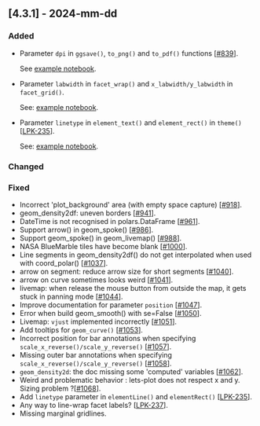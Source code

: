 ## [4.3.1] - 2024-mm-dd

### Added

- Parameter `dpi` in `ggsave()`, `to_png()` and `to_pdf()` functions [[#839](https://github.com/JetBrains/lets-plot/issues/839)].

  See [example notebook](https://nbviewer.org/github/JetBrains/lets-plot/blob/master/docs/f-24b/parameter_dpi.ipynb).
- Parameter `labwidth` in `facet_wrap()` and `x_labwidth/y_labwidth` in `facet_grid()`.

  See: [example notebook](https://nbviewer.org/github/JetBrains/lets-plot/blob/master/docs/f-24b/facet_multiline_titles.ipynb).

- Parameter `linetype` in `element_text()` and `element_rect()`  in `theme()` [[LPK-235](https://github.com/JetBrains/lets-plot-kotlin/issues/235)].

  See: [example notebook](https://nbviewer.org/github/JetBrains/lets-plot/blob/master/docs/f-24b/theme_linetype.ipynb).



### Changed
      
### Fixed
- Incorrect 'plot_background' area (with empty space capture) [[#918](https://github.com/JetBrains/lets-plot/issues/918)].
- geom_density2df: uneven borders [[#941](https://github.com/JetBrains/lets-plot/issues/941)].
- DateTime is not recognised in polars.DataFrame [[#961](https://github.com/JetBrains/lets-plot/issues/961)].
- Support arrow() in geom_spoke() [[#986](https://github.com/JetBrains/lets-plot/issues/986)].
- Support geom_spoke() in geom_livemap() [[#988](https://github.com/JetBrains/lets-plot/issues/988)].
- NASA BlueMarble tiles have become blank [[#1000](https://github.com/JetBrains/lets-plot/issues/1000)].
- Line segments in geom_density2df() do not get interpolated when used with coord_polar() [[#1037](https://github.com/JetBrains/lets-plot/issues/1037)].
- arrow on segment: reduce arrow size for short segments [[#1040](https://github.com/JetBrains/lets-plot/issues/1040)].
- arrow on curve sometimes looks weird [[#1041](https://github.com/JetBrains/lets-plot/issues/1041)].
- livemap: when release the mouse button from outside the map, it gets stuck in panning mode [[#1044](https://github.com/JetBrains/lets-plot/issues/1044)].
- Improve documentation for parameter `position` [[#1047](https://github.com/JetBrains/lets-plot/issues/1047)].
- Error when build geom_smooth() with se=False [[#1050](https://github.com/JetBrains/lets-plot/issues/1050)].
- Livemap: `vjust` implemented incorrectly [[#1051](https://github.com/JetBrains/lets-plot/issues/1051)].
- Add tooltips for `geom_curve()` [[#1053](https://github.com/JetBrains/lets-plot/issues/1053)].
- Incorrect position for bar annotations when specifying `scale_x_reverse()/scale_y_reverse()` [[#1057](https://github.com/JetBrains/lets-plot/issues/1057)].
- Missing outer bar annotations when specifying `scale_x_reverse()/scale_y_reverse()` [[#1058](https://github.com/JetBrains/lets-plot/issues/1058)].
- `geom_density2d`: the doc missing some 'computed' variables [[#1062](https://github.com/JetBrains/lets-plot/issues/1062)].
- Weird and problematic behavior : lets-plot does not respect x and y. Sizing problem ?[[#1068](https://github.com/JetBrains/lets-plot/issues/1068)].
- Add `linetype` parameter in `elementLine()` and `elementRect()` [[LPK-235](https://github.com/JetBrains/lets-plot-kotlin/issues/235)].
- Any way to line-wrap facet labels? [[LPK-237](https://github.com/JetBrains/lets-plot-kotlin/issues/237)].
- Missing marginal gridlines.
 